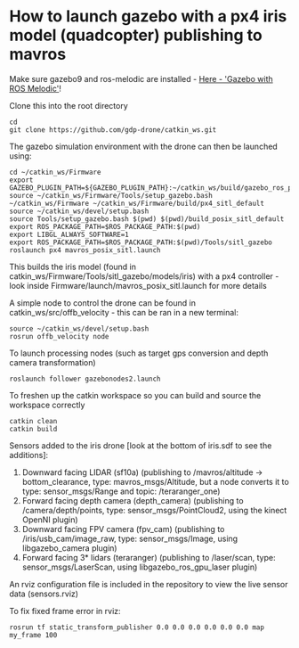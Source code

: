 # How to launch gazebo with a px4 iris model (quadcopter) publishing to mavros

Make sure gazebo9 and ros-melodic are installed - [Here - 'Gazebo with ROS Melodic'](https://dev.px4.io/en/setup/dev_env_linux.html)!

Clone this into the root directory
```
cd 
git clone https://github.com/gdp-drone/catkin_ws.git
```

The gazebo simulation environment with the drone can then be launched using:
```
cd ~/catkin_ws/Firmware   
export GAZEBO_PLUGIN_PATH=${GAZEBO_PLUGIN_PATH}:~/catkin_ws/build/gazebo_ros_pkgs/gazebo_plugins/         
source ~/catkin_ws/Firmware/Tools/setup_gazebo.bash ~/catkin_ws/Firmware ~/catkin_ws/Firmware/build/px4_sitl_default
source ~/catkin_ws/devel/setup.bash
source Tools/setup_gazebo.bash $(pwd) $(pwd)/build_posix_sitl_default
export ROS_PACKAGE_PATH=$ROS_PACKAGE_PATH:$(pwd)
export LIBGL_ALWAYS_SOFTWARE=1
export ROS_PACKAGE_PATH=$ROS_PACKAGE_PATH:$(pwd)/Tools/sitl_gazebo
roslaunch px4 mavros_posix_sitl.launch
```

This builds the iris model (found in catkin_ws/Firmware/Tools/sitl_gazebo/models/iris) with a px4 controller - look inside Firmware/launch/mavros_posix_sitl.launch for more details


A simple node to control the drone can be found in catkin_ws/src/offb_velocity - this can be ran in a new terminal:
```
source ~/catkin_ws/devel/setup.bash
rosrun offb_velocity node
```

To launch processing nodes (such as target gps conversion and depth camera transformation)
```
roslaunch follower gazebonodes2.launch 
```

To freshen up the catkin workspace so you can build and source the workspace correctly
```
catkin clean
catkin build
```


Sensors added to the iris drone [look at the bottom of iris.sdf to see the additions]:
1. Downward facing LIDAR (sf10a) (publishing to /mavros/altitude -> bottom_clearance, type: mavros_msgs/Altitude, but a node converts it to type: sensor_msgs/Range and topic: /teraranger_one)
2. Forward facing depth camera (depth_camera) (publishing to /camera/depth/points, type: sensor_msgs/PointCloud2, using the kinect OpenNI plugin)
3. Downward facing FPV camera (fpv_cam) (publishing to /iris/usb_cam/image_raw, type: sensor_msgs/Image, using libgazebo_camera plugin)
4. Forward facing 3* lidars (teraranger) (publishing to /laser/scan, type: sensor_msgs/LaserScan, using libgazebo_ros_gpu_laser plugin)


An rviz configuration file is included in the repository to view the live sensor data (sensors.rviz)

To fix fixed frame error in rviz:
```
rosrun tf static_transform_publisher 0.0 0.0 0.0 0.0 0.0 0.0 map my_frame 100
```




